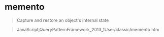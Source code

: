 memento
=======

> Capture and restore an object's internal state

> JavaScriptjQueryPatternFramework_2013_1User/classic/memento.htm

